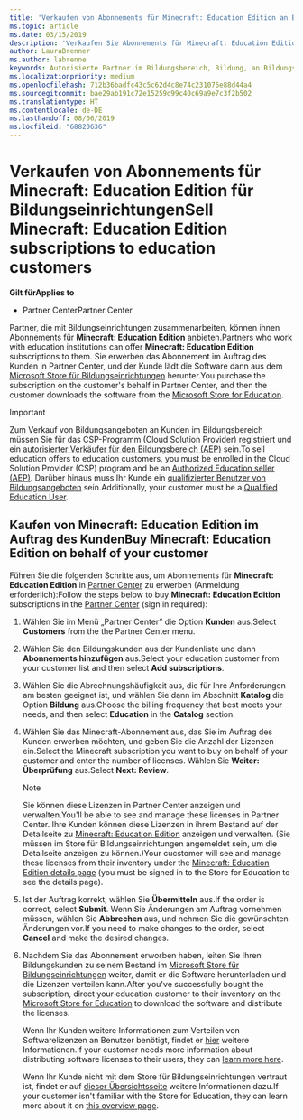 ```yaml
---
title: 'Verkaufen von Abonnements für Minecraft: Education Edition an Bildungseinrichtungen'
ms.topic: article
ms.date: 03/15/2019
description: 'Verkaufen Sie Abonnements für Minecraft: Education Edition an qualifizierte Bildungseinrichtungen.'
author: LauraBrenner
ms.author: labrenne
keywords: Autorisierte Partner im Bildungsbereich, Bildung, an Bildungseinrichtungen verkaufen, Schulen
ms.localizationpriority: medium
ms.openlocfilehash: 712b36badfc43c5c62d4c8e74c231076e88d44a4
ms.sourcegitcommit: bae29ab191c72e15259d99c40c69a9e7c3f2b502
ms.translationtype: HT
ms.contentlocale: de-DE
ms.lasthandoff: 08/06/2019
ms.locfileid: "68820636"
---
```

# <a name="sell-minecraft-education-edition-subscriptions-to-education-customers"></a><span data-ttu-id="e6246-104">Verkaufen von Abonnements für Minecraft: Education Edition für Bildungseinrichtungen</span><span class="sxs-lookup"><span data-stu-id="e6246-104">Sell Minecraft: Education Edition subscriptions to education customers</span></span>

<span data-ttu-id="e6246-105">**Gilt für**</span><span class="sxs-lookup"><span data-stu-id="e6246-105">**Applies to**</span></span>

-  <span data-ttu-id="e6246-106">Partner Center</span><span class="sxs-lookup"><span data-stu-id="e6246-106">Partner Center</span></span>

<span data-ttu-id="e6246-107">Partner, die mit Bildungseinrichtungen zusammenarbeiten, können ihnen Abonnements für **Minecraft: Education Edition** anbieten.</span><span class="sxs-lookup"><span data-stu-id="e6246-107">Partners who work with education institutions can offer **Minecraft: Education Edition** subscriptions to them.</span></span> <span data-ttu-id="e6246-108">Sie erwerben das Abonnement im Auftrag des Kunden in Partner Center, und der Kunde lädt die Software dann aus dem [Microsoft Store für Bildungseinrichtungen](https://educationstore.microsoft.com) herunter.</span><span class="sxs-lookup"><span data-stu-id="e6246-108">You purchase the subscription on the customer's behalf in Partner Center, and then the customer downloads the software from the [Microsoft Store for Education](https://educationstore.microsoft.com).</span></span> 

>[!IMPORTANT]
><span data-ttu-id="e6246-109">Zum Verkauf von Bildungsangeboten an Kunden im Bildungsbereich müssen Sie für das CSP-Programm (Cloud Solution Provider) registriert und ein [autorisierter Verkäufer für den Bildungsbereich (AEP)](https://www.mepn.com) sein.</span><span class="sxs-lookup"><span data-stu-id="e6246-109">To sell education offers to education customers, you must be enrolled in the Cloud Solution Provider (CSP) program and be an [Authorized Education seller (AEP)](https://www.mepn.com).</span></span> <span data-ttu-id="e6246-110">Darüber hinaus muss Ihr Kunde ein [qualifizierter Benutzer von Bildungsangeboten](https://www.microsoftvolumelicensing.com/DocumentSearch.aspx?Mode=3&DocumentTypeId=7) sein.</span><span class="sxs-lookup"><span data-stu-id="e6246-110">Additionally, your customer must be a [Qualified Education User](https://www.microsoftvolumelicensing.com/DocumentSearch.aspx?Mode=3&DocumentTypeId=7).</span></span>  

 
## <a name="buy-minecraft-education-edition-on-behalf-of-your-customer"></a><span data-ttu-id="e6246-111">Kaufen von **Minecraft: Education Edition** im Auftrag des Kunden</span><span class="sxs-lookup"><span data-stu-id="e6246-111">Buy **Minecraft: Education Edition** on behalf of your customer</span></span>

<span data-ttu-id="e6246-112">Führen Sie die folgenden Schritte aus, um Abonnements für **Minecraft: Education Edition** in [Partner Center](https://partnercenter.microsoft.com/pcv/dashboard/overview
) zu erwerben (Anmeldung erforderlich):</span><span class="sxs-lookup"><span data-stu-id="e6246-112">Follow the steps below to buy **Minecraft: Education Edition** subscriptions in the [Partner Center](https://partnercenter.microsoft.com/pcv/dashboard/overview
) (sign in required):</span></span>

  1.  <span data-ttu-id="e6246-113">Wählen Sie im Menü „Partner Center” die Option **Kunden** aus.</span><span class="sxs-lookup"><span data-stu-id="e6246-113">Select **Customers** from the the Partner Center menu.</span></span>
  
  2.  <span data-ttu-id="e6246-114">Wählen Sie den Bildungskunden aus der Kundenliste und dann **Abonnements hinzufügen** aus.</span><span class="sxs-lookup"><span data-stu-id="e6246-114">Select your education customer from your customer list and then select **Add subscriptions**.</span></span>
  
  3.  <span data-ttu-id="e6246-115">Wählen Sie die Abrechnungshäufigkeit aus, die für Ihre Anforderungen am besten geeignet ist, und wählen Sie dann im Abschnitt **Katalog** die Option **Bildung** aus.</span><span class="sxs-lookup"><span data-stu-id="e6246-115">Choose the billing frequency that best meets your needs, and then select **Education** in the **Catalog** section.</span></span>

  4.  <span data-ttu-id="e6246-116">Wählen Sie das Minecraft-Abonnement aus, das Sie im Auftrag des Kunden erwerben möchten, und geben Sie die Anzahl der Lizenzen ein.</span><span class="sxs-lookup"><span data-stu-id="e6246-116">Select the Minecraft subscription you want to buy on behalf of your customer and enter the number of licenses.</span></span> <span data-ttu-id="e6246-117">Wählen Sie **Weiter: Überprüfung** aus.</span><span class="sxs-lookup"><span data-stu-id="e6246-117">Select **Next: Review**.</span></span>

      >[!NOTE]
      ><span data-ttu-id="e6246-118">Sie können diese Lizenzen in Partner Center anzeigen und verwalten.</span><span class="sxs-lookup"><span data-stu-id="e6246-118">You'll be able to see and manage these licenses in Partner Center.</span></span> <span data-ttu-id="e6246-119">Ihre Kunden können diese Lizenzen in ihrem Bestand auf der Detailseite zu [Minecraft: Education Edition](https://educationstore.microsoft.com/store/details/minecraft-education-edition/9nblggh4r2r6) anzeigen und verwalten. (Sie müssen im Store für Bildungseinrichtungen angemeldet sein, um die Detailseite anzeigen zu können.)</span><span class="sxs-lookup"><span data-stu-id="e6246-119">Your cucstomer will see and manage these licenses from their inventory under the [Minecraft: Education Edition details page](https://educationstore.microsoft.com/store/details/minecraft-education-edition/9nblggh4r2r6) (you must be signed in to the Store for Education to see the details page).</span></span> 

  5.  <span data-ttu-id="e6246-120">Ist der Auftrag korrekt, wählen Sie **Übermitteln** aus.</span><span class="sxs-lookup"><span data-stu-id="e6246-120">If the order is correct, select **Submit**.</span></span> <span data-ttu-id="e6246-121">Wenn Sie Änderungen am Auftrag vornehmen müssen, wählen Sie **Abbrechen** aus, und nehmen Sie die gewünschten Änderungen vor.</span><span class="sxs-lookup"><span data-stu-id="e6246-121">If you need to make changes to the order, select **Cancel** and make the desired changes.</span></span>   

  6.  <span data-ttu-id="e6246-122">Nachdem Sie das Abonnement erworben haben, leiten Sie Ihren Bildungskunden zu seinem Bestand im [Microsoft Store für Bildungseinrichtungen](https://educationstore.microsoft.com) weiter, damit er die Software herunterladen und die Lizenzen verteilen kann.</span><span class="sxs-lookup"><span data-stu-id="e6246-122">After you've successfully bought the subscription, direct your education customer to their inventory on the [Microsoft Store for Education](https://educationstore.microsoft.com) to download the software and distribute the licenses.</span></span>

      <span data-ttu-id="e6246-123">Wenn Ihr Kunden weitere Informationen zum Verteilen von Softwarelizenzen an Benutzer benötigt, findet er [hier](https://docs.microsoft.com/education/windows/school-get-minecraft#distribute-minecraft) weitere Informationen.</span><span class="sxs-lookup"><span data-stu-id="e6246-123">If your customer needs more information about distributing software licenses to their users, they can [learn more here](https://docs.microsoft.com/education/windows/school-get-minecraft#distribute-minecraft).</span></span>  
  
      <span data-ttu-id="e6246-124">Wenn Ihr Kunde nicht mit dem Store für Bildungseinrichtungen vertraut ist, findet er auf [dieser Übersichtsseite](https://docs.microsoft.com/microsoft-store/windows-store-for-business-overview) weitere Informationen dazu.</span><span class="sxs-lookup"><span data-stu-id="e6246-124">If your customer isn't familiar with the Store for Education, they can learn more about it on [this overview page](https://docs.microsoft.com/microsoft-store/windows-store-for-business-overview).</span></span>  

      

